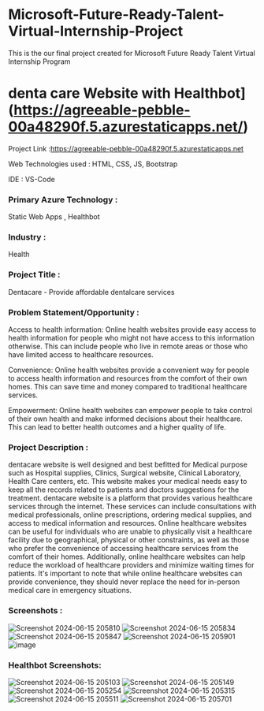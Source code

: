 # Microsoft-Future-Ready-Talent-Virtual-Internship-Project

This is the our final project created for Microsoft Future Ready Talent Virtual Internship Program

# denta care Website with Healthbot](https://agreeable-pebble-00a48290f.5.azurestaticapps.net/)

Project Link :https://agreeable-pebble-00a48290f.5.azurestaticapps.net

Web Technologies used : HTML, CSS, JS, Bootstrap

IDE : VS-Code

### Primary Azure Technology :
Static Web Apps , Healthbot

### Industry :
Health

### Project Title :
Dentacare - Provide affordable dentalcare services

### Problem Statement/Opportunity :
Access to health information: Online health websites provide easy access to health information for people who might not have access to this information otherwise. This can include people who live in remote areas or those who have limited access to healthcare resources.

Convenience: Online health websites provide a convenient way for people to access health information and resources from the comfort of their own homes. This can save time and money compared to traditional healthcare services.

Empowerment: Online health websites can empower people to take control of their own health and make informed decisions about their healthcare. This can lead to better health outcomes and a higher quality of life.

### Project Description :
 dentacare website is well designed and best befitted for Medical purpose such as Hospital supplies, Clinics, Surgical website, Clinical Laboratory, Health Care centers, etc.
This website makes your medical needs easy to keep all the records related to patients and doctors suggestions for the treatment.
dentacare website is a platform that provides various healthcare services through the internet. These services can include consultations with medical professionals, online prescriptions, ordering medical supplies, and access to medical information and resources. Online healthcare websites can be useful for individuals who are unable to physically visit a healthcare facility due to geographical, physical or other constraints, as well as those who prefer the convenience of accessing healthcare services from the comfort of their homes. Additionally, online healthcare websites can help reduce the workload of healthcare providers and minimize waiting times for patients. It's important to note that while online healthcare websites can provide convenience, they should never replace the need for in-person medical care in emergency situations.


### Screenshots :
![Screenshot 2024-06-15 205810](https://github.com/mj012/FRT/assets/63608078/7e503ca8-5a36-4ab7-ba63-e7465e24a3bd)
![Screenshot 2024-06-15 205834](https://github.com/mj012/FRT/assets/63608078/4ccc4ba6-dd82-41a2-86ac-eace266627d8)
![Screenshot 2024-06-15 205847](https://github.com/mj012/FRT/assets/63608078/23976fa2-6cfa-4449-8b43-44e00fc1699e)
![Screenshot 2024-06-15 205901](https://github.com/mj012/FRT/assets/63608078/19bbaada-2f47-4014-913f-1628305fe1f1)
![image](https://github.com/mj012/FRT/assets/63608078/17f092c1-86c2-4345-9953-53c90cadddb0)

### Healthbot Screenshots:
![Screenshot 2024-06-15 205103](https://github.com/mj012/FRT/assets/63608078/53f14eae-868e-4c29-b077-6baed5a47f48)
![Screenshot 2024-06-15 205149](https://github.com/mj012/FRT/assets/63608078/3cc378ae-4aa8-4e96-8c33-fa8d3b823142)
![Screenshot 2024-06-15 205254](https://github.com/mj012/FRT/assets/63608078/69483560-a499-4423-a3b6-f50e74f7b89d)
![Screenshot 2024-06-15 205315](https://github.com/mj012/FRT/assets/63608078/3a3709c1-bda2-46b1-9b53-a07254d6f154)
![Screenshot 2024-06-15 205511](https://github.com/mj012/FRT/assets/63608078/4dea8373-4b5c-446d-ba0d-78c4ffc9f476)
![Screenshot 2024-06-15 205701](https://github.com/mj012/FRT/assets/63608078/9b7e7485-c106-40f6-b156-b01c4e2b48f5)


